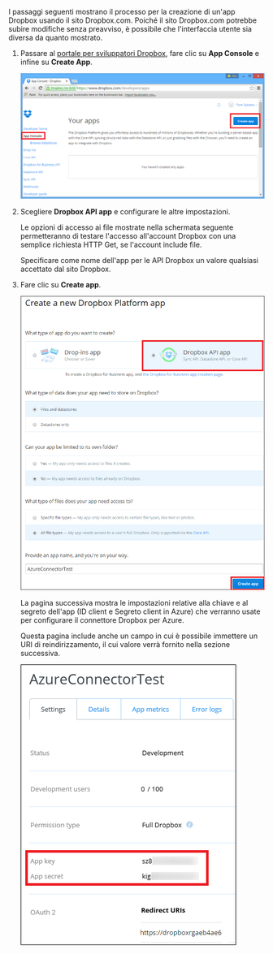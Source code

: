 I passaggi seguenti mostrano il processo per la creazione di un'app Dropbox usando il sito Dropbox.com. Poiché il sito Dropbox.com potrebbe subire modifiche senza preavviso, è possibile che l'interfaccia utente sia diversa da quanto mostrato.

1. Passare al [portale per sviluppatori Dropbox](https://www.dropbox.com/developers/apps), fare clic su **App Console** e infine su **Create App**.

	![Creare un'app Dropbox](./media/app-service-api-create-dropbox-app/dbappcreate.png)

2. Scegliere **Dropbox API app** e configurare le altre impostazioni.
 
	Le opzioni di accesso ai file mostrate nella schermata seguente permetteranno di testare l'accesso all'account Dropbox con una semplice richiesta HTTP Get, se l'account include file.

	Specificare come nome dell'app per le API Dropbox un valore qualsiasi accettato dal sito Dropbox.

3. Fare clic su **Create app**.

	![Creare un'app Dropbox](./media/app-service-api-create-dropbox-app/dbapiapp.png)

	La pagina successiva mostra le impostazioni relative alla chiave e al segreto dell'app (ID client e Segreto client in Azure) che verranno usate per configurare il connettore Dropbox per Azure.

	Questa pagina include anche un campo in cui è possibile immettere un URI di reindirizzamento, il cui valore verrà fornito nella sezione successiva.

	![Creare un'app Dropbox](./media/app-service-api-create-dropbox-app/dbappsettings.png)

<!---HONumber=July15_HO4-->